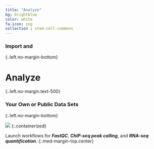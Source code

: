 ```yaml
---
title: "Analyze"
bg: brightblue
color: white
fa-icon: cog
collection : stem-cell-commons
---
```



### Import and
{:.left.no-margin-bottom}

# Analyze
{:.left.no-margin.text-500}

### Your Own or Public Data Sets
{:.left.no-margin-bottom}

<img src="{{ 'img/screen-analyze.png' | relative_url }}" />
{:.containerized}

Launch workflows for **_FastQC_**, **_ChIP-seq peak calling_**, and **_RNA-seq quantification_**.
{:.med-margin-top.center}